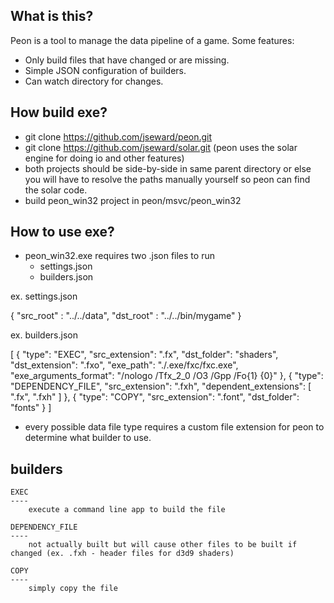 What is this?
-------------
Peon is a tool to manage the data pipeline of a game. Some features:

- Only build files that have changed or are missing.
- Simple JSON configuration of builders.
- Can watch directory for changes.

How build exe?
-----------
- git clone https://github.com/jseward/peon.git
- git clone https://github.com/jseward/solar.git (peon uses the solar engine for doing io and other features)
- both projects should be side-by-side in same parent directory or else you will have to resolve the paths manually yourself so peon can find the solar code.
- build peon_win32 project in peon/msvc/peon_win32

How to use exe?
----------
- peon_win32.exe requires two .json files to run
	- settings.json
	- builders.json

ex. settings.json

{
	"src_root" : "../../data",
	"dst_root" : "../../bin/mygame"
}

ex. builders.json

[
  {
    "type": "EXEC",
    "src_extension": ".fx",
    "dst_folder": "shaders",
    "dst_extension": ".fxo",
    "exe_path": "./.exe/fxc/fxc.exe",
    "exe_arguments_format": "/nologo /Tfx_2_0 /O3 /Gpp /Fo{1} {0}"
  },
  {
    "type": "DEPENDENCY_FILE",
    "src_extension": ".fxh",
    "dependent_extensions": [
      ".fx",
      ".fxh"
    ]
  },
  {
    "type": "COPY",
    "src_extension": ".font",
    "dst_folder": "fonts"
  }
]

- every possible data file type requires a custom file extension for peon to determine what builder to use.

builders
--------
	EXEC
	----
		execute a command line app to build the file

	DEPENDENCY_FILE
	----
		not actually built but will cause other files to be built if changed (ex. .fxh - header files for d3d9 shaders)

	COPY
	----
		simply copy the file



